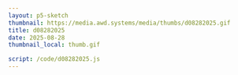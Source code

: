 ```yaml
---
layout: p5-sketch
thumbnail: https://media.awd.systems/media/thumbs/d08282025.gif
title: d08282025
date: 2025-08-28
thumbnail_local: thumb.gif

script: /code/d08282025.js
---
```

